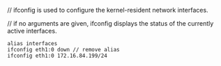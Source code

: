 // ifconfig is used to configure the kernel-resident network interfaces.

// if no arguments are given, ifconfig displays the status of the currently active interfaces.

    alias interfaces
    ifconfig eth1:0 down // remove alias
    ifconfig eth1:0 172.16.84.199/24
